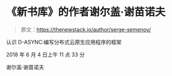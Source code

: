 # 《新书库》的作者谢尔盖·谢苗诺夫

> 原文：<https://thenewstack.io/author/serge-semenov/>

认识 D-ASYNC:编写分布式云原生应用程序的框架

2018 年 6 月 4 日上午 11 点 33 分

谢尔盖·谢苗诺夫